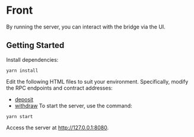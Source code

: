 # Front
By running the server, you can interact with the bridge via the UI.

## Getting Started
Install dependencies:
```console
yarn install
```
Edit the following HTML files to suit your environment. Specifically, modify the RPC endpoints and contract addresses:
- [deposit](./static/deposit.html)
- [withdraw](./static/deposit.html)
To start the server, use the command:
```console
yarn start
```
Access the server at http://127.0.0.1:8080.
